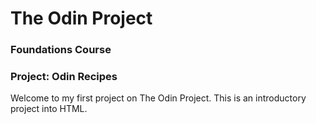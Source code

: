 # The Odin Project

### Foundations Course
### Project: Odin Recipes

Welcome to my first project on The Odin Project. This is an introductory project into HTML.

